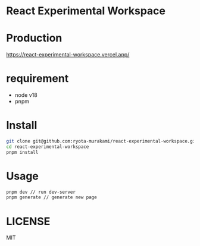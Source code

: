 # React Experimental Workspace

# Production

https://react-experimental-workspace.vercel.app/

# requirement

- node v18
- pnpm

# Install

```bash
git clone git@github.com:ryota-murakami/react-experimental-workspace.git
cd react-experimental-workspace
pnpm install
```

# Usage

```bash
pnpm dev // run dev-server
pnpm generate // generate new page
```

# LICENSE

MIT
